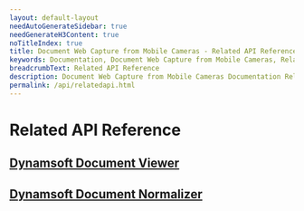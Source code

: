 ```yaml
---
layout: default-layout
needAutoGenerateSidebar: true
needGenerateH3Content: true
noTitleIndex: true
title: Document Web Capture from Mobile Cameras - Related API Reference
keywords: Documentation, Document Web Capture from Mobile Cameras, Related API Reference
breadcrumbText: Related API Reference
description: Document Web Capture from Mobile Cameras Documentation Related API Reference
permalink: /api/relatedapi.html
---
```


# Related API Reference

## [Dynamsoft Document Viewer](https://www.dynamsoft.com/document-viewer/docs/api/index.html)

## [Dynamsoft Document Normalizer](https://www.dynamsoft.com/document-normalizer/docs/web/programming/javascript/api-reference/index.html)